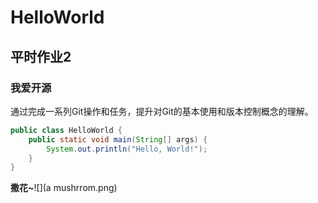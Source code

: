 # HelloWorld

## 平时作业2

### 我爱开源

通过完成一系列Git操作和任务，提升对Git的基本使用和版本控制概念的理解。

```java
public class HelloWorld {
    public static void main(String[] args) {
        System.out.println("Hello, World!");
    }
}
```
**撒花~**![](a mushrrom.png)
